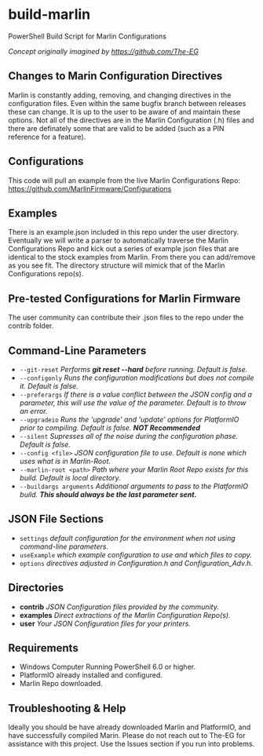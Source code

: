 # build-marlin
PowerShell Build Script for Marlin Configurations

_Concept originally imagined by https://github.com/The-EG_

## Changes to Marin Configuration Directives
Marlin is constantly adding, removing, and changing directives in the configuration files. Even within the same bugfix branch between releases these can change. It is up to the user to be aware of and maintain these options. Not all of the directives are in the Marlin Configuration (.h) files and there are definately some that are valid to be added (such as a PIN reference for a feature). 

## Configurations
This code will pull an example from the live Marlin Configurations Repo:
https://github.com/MarlinFirmware/Configurations

## Examples
There is an example.json included in this repo under the user directory. Eventually we will write a parser to automatically traverse the Marlin Configurations Repo and kick out a series of example json files that are identical to the stock examples from Marlin. From there you can add/remove as you see fit. The directory structure will mimick that of the Marlin Configurations repo(s).

## Pre-tested Configurations for Marlin Firmware
The user community can contribute their .json files to the repo under the contrib folder. 

## Command-Line Parameters
- `--git-reset` _Performs **git reset --hard** before running. Default is false._
- `--configonly` _Runs the configuration modifications but does not compile it. Default is false._
- `--preferargs` _If there is a value conflict between the JSON config and a parameter, this will use the value of the parameter. Default is to throw an error._
- `--upgradeio` _Runs the 'upgrade' and 'update' options for PlatformIO prior to compiling. Default is false. **NOT Recommended**_
- `--silent` _Supresses all of the noise during the configuration phase. Default is false._
- `--config <file>` _JSON configuration file to use. Default is none which uses what is in Marlin-Root._
- `--marlin-root <path>` _Path where your Marlin Root Repo exists for this build. Default is local directory._
- `--buildargs arguments` _Additional arguments to pass to the PlatformIO build. **This should always be the last parameter sent.**_

## JSON File Sections
- `settings` _default configuration for the environment when not using command-line parameters._
- `useExample` _which example configuration to use and which files to copy._
- `options` _directives adjusted in Configuration.h and Configuration_Adv.h._

## Directories
- **contrib** _JSON Configuration files provided by the community._
- **examples** _Direct extractions of the Marlin Configuration Repo(s)._
- **user** _Your JSON Configuration files for your printers._


## Requirements
- Windows Computer Running PowerShell 6.0 or higher.
- PlatformIO already installed and configured. 
- Marlin Repo downloaded.

## Troubleshooting & Help
Ideally you should be have already downloaded Marlin and PlatformIO, and have successfully compiled Marin. Please do not reach out to The-EG for assistance with this project. Use the Issues section if you run into problems.
